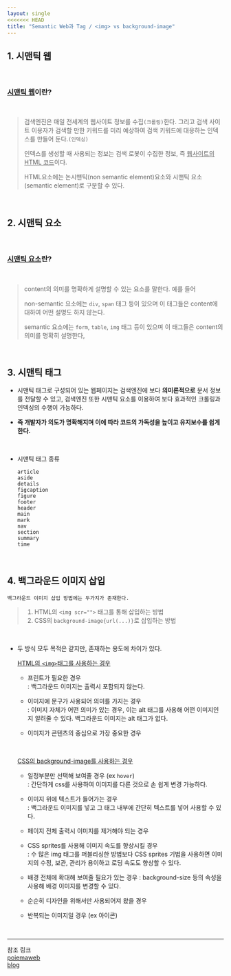 ```yaml
---
layout: single
<<<<<<< HEAD
title: "Semantic Web과 Tag / <img> vs background-image"
---
```


## 1. 시맨틱 웹     
<br>

### <u>시맨틱 웹</u>이란? 

<br>

>검색엔진은 매일 전세계의 웹사이트 정보를 수집`(크롤링)`한다. 그리고 검색 사이트 이용자가 검색할 만한 키워드를 미리 예상하여 검색 키워드에 대응하는 인덱스를 만들어 둔다.`(인덱싱)`
>
>
>
>인덱스를 생성할 때 사용되는 정보는 검색 로봇이 수집한 정보, 즉 <u>웹사이트의 HTML 코드</u>이다.
>                 
>HTML요소에는 논시맨틱(non semantic element)요소와 시맨틱 요소(semantic element)로 구분할 수 있다.

<br>

## 2. 시맨틱 요소    

<br>

### <u>시맨틱 요소</u>란?       

<br>

>content의 의미를 명확하게 설명할 수 있는 요소를 말한다. 예를 들어
>
> non-semantic 요소에는 `div`, `span` 태그 등이 있으며 이 태그들은 content에 대하여 어떤 설명도 하지 않는다.
>
>semantic 요소에는 `form`, `table`, `img` 태그 등이 있으며 이 태그들은 content의 의미를 명확히 설명한다, 

<br>

## 3. 시맨틱 태그     

- 시맨틱 태그로 구성되어 있는 웹페이지는 검색엔진에 보다 <b>의미론적으로</b> 문서 정보를 전달할 수 있고, 검색엔진 또한 시맨틱 요소를 이용하여 보다 효과적인 크롤링과 인덱싱의 수행이 가능하다.               

- **즉 개발자가 의도가 명확해지며 이에 따라 코드의 가독성을 높이고 유지보수를 쉽게한다.**

<br>

 - 시맨틱 태그 종류

    ```
    article
    aside
    details
    figcaption
    figure
    footer
    header
    main
    mark
    nav
    section
    summary
    time 
    ``` 

<br>

## 4. 백그라운드 이미지 삽입 

    백그라운드 이미지 삽입 방법에는 두가지가 존재한다. 
> 1. HTML의 `<img scr="">` 태그를 통해 삽입하는 방법 
> 2. CSS의 `background-image{url(...)}`로 삽입하는 방법

<br>

- 두 방식 모두 목적은 같지만, 존재하는 용도에 차이가 있다. 
    
    <u>HTML의 `<img>`태그를 사용하는 경우</u>       
    - 프린트가 필요한 경우      
    : 백그라운드 이미지는 출력시 포함되지 않는다.

    - 이미지에 문구가 사용되어 의미를 가지는 경우       
    : 이미지 자체가 어떤 의미가 있는 경우, 이는 alt 태그를 사용해 어떤 이미지인지 알려줄 수 있다. 백그라운드 이미지는 alt 태그가 없다.

    - 이미지가 콘텐츠의 중심으로 가장 중요한 경우 
    
    <br>

    <u> CSS의 background-image를 사용하는 경우</u>  
     - 일정부분만 선택해 보여줄 경우 (ex `hover`)       
    : 간단하게 css를 사용하여 이미지를 다른 것으로 손 쉽게 변경 가능하다.

    - 이미지 위에 텍스트가 들어가는 경우        
    : 백그라운드 이미지를 넣고 그 태그 내부에 간단히 텍스트를 넣어 사용할 수 있다.

    - 페이지 전체 출력시 이미지를 제거해야 되는 경우

    - CSS sprites를 사용해 이미지 속도를 향상시킬 경우      
    : 수 많은 img 태그를 퍼블리싱한 방법보다 CSS sprites 기법을 사용하면 이미지의 수정, 보관, 관리가 용이하고 로딩 속도도 향상할 수 있다.

    - 배경 전체에 확대해 보여줄 필요가 있는 경우
    : background-size 등의 속성을 사용해 배경 이미지를 변경할 수 있다. 

    - 순순히 디자인을 위해서만 사용되어져 왔을 경우

    - 반복되는 이미지일 경우 (ex 아이콘)

    
<br>

---

참조 링크       
[poiemaweb](https://poiemaweb.com/html5-semantic-web)       
[blog](https://chlolisher.tistory.com/77)
